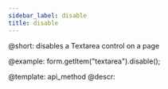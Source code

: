 ```yaml
---
sidebar_label: disable
title: disable
---          
```


@short: disables a Textarea control on a page





@example:
form.getItem("textarea").disable();


@template: api_method
@descr:


